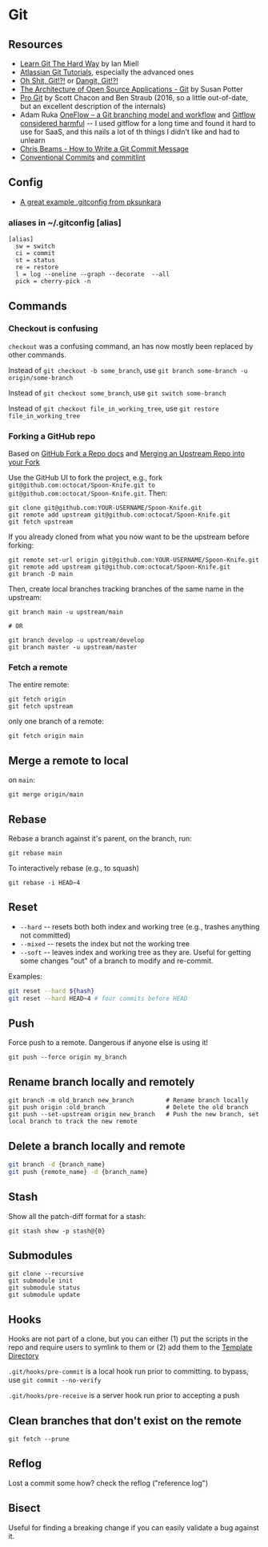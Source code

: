 # Git

## Resources

* [Learn Git The Hard Way](https://leanpub.com/learngitthehardway) by Ian Miell
* [Atlassian Git Tutorials](https://www.atlassian.com/git/tutorials), especially the advanced ones
* [Oh Shit, Git!?!](https://ohshitgit.com/) or [Dangit, Git!?!](https://dangitgit.com/en)
* [The Architecture of Open Source Applications - Git](http://aosabook.org/en/git.html) by Susan Potter
* [Pro Git](https://git-scm.com/book/en/v2) by Scott Chacon and Ben Straub (2016, so a little out-of-date, but an excellent description of the internals)
* Adam Ruka [OneFlow – a Git branching model and workflow](https://www.endoflineblog.com/oneflow-a-git-branching-model-and-workflow) and [Gitflow considered harmful](https://www.endoflineblog.com/gitflow-considered-harmful) -- I used gitflow for a long time and found it hard to use for SaaS, and this nails a lot of th things I didn't like and had to unlearn
* [Chris Beams - How to Write a Git Commit Message](https://chris.beams.io/posts/git-commit/)
* [Conventional Commits](https://www.conventionalcommits.org/en/v1.0.0/) and [commitlint](https://github.com/conventional-changelog/commitlint)

## Config

* [A great example .gitconfig from pksunkara](https://gist.github.com/pksunkara/988716)

### aliases in ~/.gitconfig [alias]

```
[alias]
  sw = switch
  ci = commit
  st = status
  re = restore
  l = log --oneline --graph --decorate  --all
  pick = cherry-pick -n
```

## Commands

### Checkout is confusing

`checkout` was a confusing command, an has now mostly been replaced by other commands.

Instead of `git checkout -b some_branch`, use `git branch some-branch -u origin/some-branch`

Instead of `git checkout some_branch`, use `git switch some-branch`

Instead of `git checkout file_in_working_tree`, use `git restore file_in_working_tree`

### Forking a GitHub repo

Based on [GitHub Fork a Repo docs](https://docs.github.com/en/github/getting-started-with-github/fork-a-repo#keep-your-fork-synced) and [Merging an Upstream Repo into your Fork](https://help.github.com/articles/merging-an-upstream-repository-into-your-fork/)

Use the GitHub UI to fork the project, e.g., fork `git@github.com:octocat/Spoon-Knife.git to` `git@github.com:octocat/Spoon-Knife.git`. Then:

```
git clone git@github.com:YOUR-USERNAME/Spoon-Knife.git
git remote add upstream git@github.com:octocat/Spoon-Knife.git
git fetch upstream
```

If you already cloned from what you now want to be the upstream before forking:

```
git remote set-url origin git@github.com:YOUR-USERNAME/Spoon-Knife.git
git remote add upstream git@github.com:octocat/Spoon-Knife.git
git branch -D main
```

Then, create local branches tracking branches of the same name in the upstream:

```
git branch main -u upstream/main

# OR

git branch develop -u upstream/develop
git branch master -u upstream/master
```

### Fetch a remote

The entire remote:
```
git fetch origin
git fetch upstream
```

only one branch of a remote:
```
git fetch origin main
```

## Merge a remote to local 
on `main`:

```
git merge origin/main
```

## Rebase

Rebase a branch against it's parent, on the branch, run:
```
git rebase main
```

To interactively rebase (e.g., to squash)

```
git rebase -i HEAD~4
```

## Reset

* `--hard` -- resets both both index and working tree (e.g., trashes anything not committed)
* `--mixed` -- resets the index but not the working tree
* `--soft` -- leaves index and working tree as they are. Useful for getting some changes "out" of a branch to modify and re-commit.

Examples:
```sh
git reset --hard ${hash}
git reset --hard HEAD~4 # four commits before HEAD
```

## Push

Force push to a remote.  Dangerous if anyone else is using it!

```
git push --force origin my_branch
```

## Rename branch locally and remotely

```
git branch -m old_branch new_branch         # Rename branch locally    
git push origin :old_branch                 # Delete the old branch    
git push --set-upstream origin new_branch   # Push the new branch, set local branch to track the new remote
```

## Delete a branch locally and remote

```sh
git branch -d {branch_name}
git push {remote_name} -d {branch_name}
```

## Stash 

Show all the patch-diff format for a stash:

```
git stash show -p stash@{0}
```

## Submodules

```
git clone --recursive 
git submodule init 
git submodule status
git submodule update
```

## Hooks

Hooks are not part of a clone, but you can either (1) put the scripts in the repo and require users to symlink to them or (2) add them to the [Template Directory](http://git-scm.com/docs/git-init#_template_directory)

`.git/hooks/pre-commit` is a local hook run prior to committing. to bypass, use `git commit --no-verify`

`.git/hooks/pre-receive` is a server hook run prior to accepting a push

## Clean branches that don't exist on the remote

```
git fetch --prune
```

## Reflog

Lost a commit some how? check the reflog ("reference log")

## Bisect

Useful for finding a breaking change if you can easily validate a bug against it. 